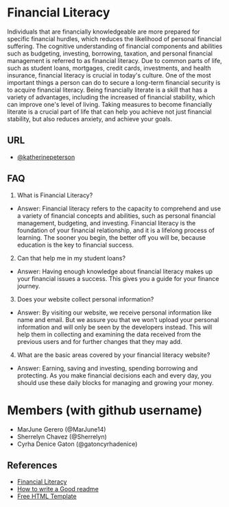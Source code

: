 # Financial Literacy


Individuals that are financially knowledgeable are more prepared for specific financial hurdles, which reduces the likelihood of personal financial suffering. The cognitive understanding of financial components and abilities such as budgeting, investing, borrowing, taxation, and personal financial management is referred to as financial literacy. Due to common parts of life, such as student loans, mortgages, credit cards, investments, and health insurance, financial literacy is crucial in today's culture. One of the most important things a person can do to secure a long-term financial security is to acquire financial literacy. Being financially literate is a skill that has a variety of advantages, including the increased of financial stability, which can improve one's level of living. Taking measures to become financially literate is a crucial part of life that can help you achieve not just financial stability, but also reduces anxiety, and achieve your goals.


## URL

- [@katherinepeterson](https://www.github.com/octokatherine)


## FAQ

1.  What is Financial Literacy?

- Answer: Financial literacy refers to the capacity to comprehend and use a variety of financial concepts and abilities, such as personal financial management, budgeting, and investing. Financial literacy is the foundation of your financial relationship, and it is a lifelong process of learning. The sooner you begin, the better off you will be, because education is the key to financial success.
 

2.  Can that help me in my student loans?

- Answer: Having enough knowledge about financial literacy makes up your financial issues a success. This gives you a guide for your finance journey. 

3. Does your website collect personal information?

- Answer: By visiting our website, we receive personal information like name and email. But we assure you that we won’t upload your personal information and will only be seen by the developers instead. This will help them in collecting and examining the data received from the previous users and for further changes that they may add. 

4. What are the basic areas covered by your financial literacy website?

- Answer: Earning, saving and investing, spending borrowing and protecting. As you make financial decisions each and every day, you should use these daily blocks for managing and growing your money.


# Members (with github username)
  * MarJune Gerero (@MarJune14)
  * Sherrelyn Chavez (@Sherrelyn)
  * Cyrha Denice Gaton (@gatoncyrhadenice)


  ## References

 - [Financial Literacy](https://corporatefinanceinstitute.com/resources/knowledge/finance/financial-literacy/)
 - [How to write a Good readme](https://bulldogjob.com/news/449-how-to-write-a-good-readme-for-your-github-project)
 - [Free HTML Template](https://html5up.net/paradigm-shift)
 

